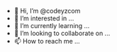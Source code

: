 - 👋 Hi, I’m @codeyzcom
- 👀 I’m interested in ...
- 🌱 I’m currently learning ...
- 💞️ I’m looking to collaborate on ...
- 📫 How to reach me ...

<!---
codeyzcom/codeyzcom is a ✨ special ✨ repository because its `README.md` (this file) appears on your GitHub profile.
You can click the Preview link to take a look at your changes.
--->
